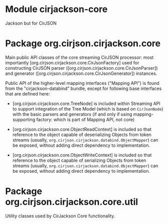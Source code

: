 # Module cirjackson-core

Jackson but for CirJSON

# Package org.cirjson.cirjackson.core

Main public API classes of the core streaming CirJSON  processor: most importantly
[org.cirjson.cirjackson.core.CirJsonFactory] used for constructing CirJSON parser
([org.cirjson.cirjackson.core.CirJsonParser]) and generator ([org.cirjson.cirjackson.core.CirJsonGenerator]) instances.

Public API of the higher-level mapping interfaces ("Mapping API") is found from the "cirjackson-databind" bundle, except
for following base interfaces that are defined here:

* [org.cirjson.cirjackson.core.TreeNode] is included within Streaming API to support integration of the Tree Model
  (which is based on `CirJsonNode`) with the basic parsers and generators (if and only if using mapping-supporting
  factory: which is part of Mapping API, not core)

* [org.cirjson.cirjackson.core.ObjectReadContext] is included so that reference to the object capable of deserializing
  Objects from token streams (usually, `org.cirjson.cirjackson.databind.ObjectMapper`) can be exposed, without adding
  direct dependency to implementation.

* [org.cirjson.cirjackson.core.ObjectWriteContext] is included so that reference to the object capable of serializing
  Objects from token streams (usually, `org.cirjson.cirjackson.databind.ObjectMapper`) can be exposed, without adding
  direct dependency to implementation.

# Package org.cirjson.cirjackson.core.util

Utility classes used by CirJackson Core functionality.
